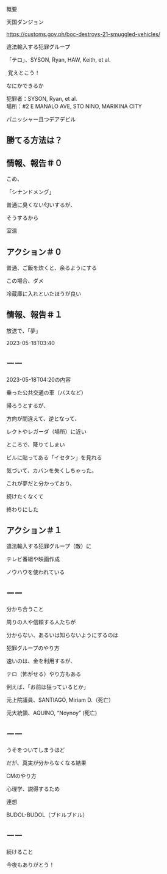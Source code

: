 概要

天国ダンジョン

https://customs.gov.ph/boc-destroys-21-smuggled-vehicles/

違法輸入する犯罪グループ

「テロ」、SYSON, Ryan, HAW, Keith, et al.

 覚えとこう！

なにかできるか

犯罪者：SYSON, Ryan, et al.<br/>
場所：#2 E MANALO AVE, STO NINO, MARIKINA CITY

パニッシャー且つデアデビル

## 勝てる方法は？

## 情報、報告＃０

こめ、

「シナンドメング」

普通に臭くない匂いするが、

そうするから

室温

## アクション＃０

普通、ご飯を炊くと、余るようにする

この場合、ダメ

冷蔵庫に入れといたほうが良い

## 情報、報告＃１

放送で、「夢」

2023-05-18T03:40

## ーー

2023-05-18T04:20の内容

乗った公共交通の車（バスなど）

帰ろうとするが、

方向が間違えて、逆となって、

レクトやレガーダ（場所）に近い

ところで、降りてしまい

ビルに貼ってある「イセタン」を見れる

気づいて、カバンを失くしちゃった。

これが夢だと分かっており、

続けたくなくて

終わりにした

## アクション＃１

違法輸入する犯罪グループ（敵）に

テレビ番組や映画作成

ノウハウを使われている

## ーー

分かち合うこと

周りの人や信頼する人たちが

分からない、あるいは知らないようにするのは

犯罪グループのやり方

速いのは、金を利用するが、

テロ（怖がせる）やり方もある

例えば、「お前は狂っているとか」

元上院議員、SANTIAGO, Miriam D.（死亡）

元大統領、AQUINO, “Noynoy” (死亡)

## ーー

うそをついてしまうほど

だが、真実が分からなくなる結果

CMのやり方

心理学、説得するため

連想

BUDOL-BUDOL（ブドルブドル）

## ーー

続けること

今夜もありがとう！


